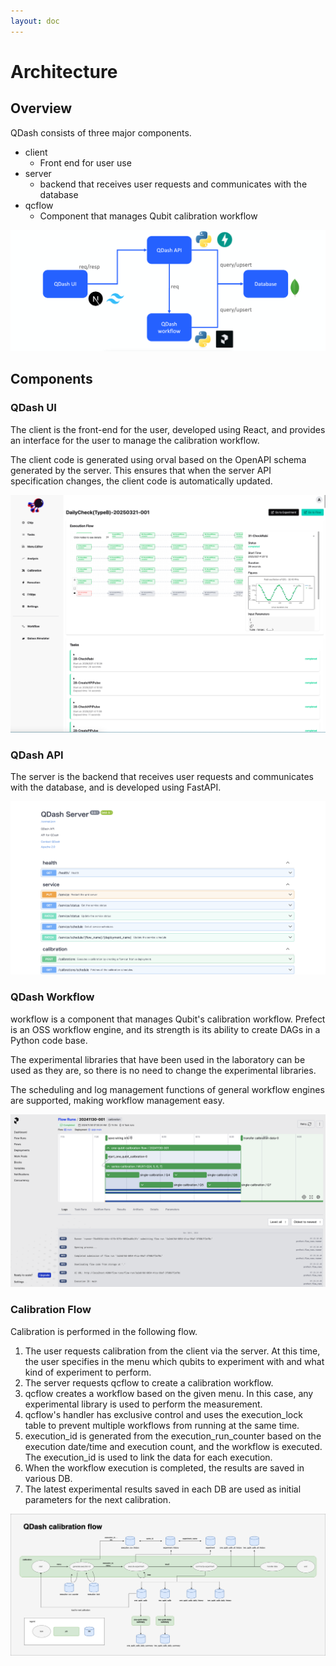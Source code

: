 ```yaml
---
layout: doc
---
```


# Architecture

## Overview

QDash consists of three major components.

- client
  - Front end for user use
- server
  - backend that receives user requests and communicates with the database
- qcflow
  - Component that manages Qubit calibration workflow

<!-- ![qdash-architecture](./qdash-architecture.drawio.png) -->

![qdash-architecture](./qdash-architecture.png)

## Components

### QDash UI

The client is the front-end for the user, developed using React, and provides an interface for the user to manage the calibration workflow.

The client code is generated using orval based on the OpenAPI schema generated by the server. This ensures that when the server API specification changes, the client code is automatically updated.

![qdash-ui](./qdash-ui.png)

### QDash API

The server is the backend that receives user requests and communicates with the database, and is developed using FastAPI.

![server-example](./server-example.png)

### QDash Workflow

workflow is a component that manages Qubit's calibration workflow.
Prefect is an OSS workflow engine, and its strength is its ability to create DAGs in a Python code base.

The experimental libraries that have been used in the laboratory can be used as they are, so there is no need to change the experimental libraries.

The scheduling and log management functions of general workflow engines are supported, making workflow management easy.

![qcflow-example](./qcflow-example.png)

### Calibration Flow

Calibration is performed in the following flow.

1. The user requests calibration from the client via the server. At this time, the user specifies in the menu which qubits to experiment with and what kind of experiment to perform.
2. The server requests qcflow to create a calibration workflow.
3. qcflow creates a workflow based on the given menu. In this case, any experimental library is used to perform the measurement.
4. qcflow's handler has exclusive control and uses the execution_lock table to prevent multiple workflows from running at the same time.
5. execution_id is generated from the execution_run_counter based on the execution date/time and execution count, and the workflow is executed. The execution_id is used to link the data for each execution.
6. When the workflow execution is completed, the results are saved in various DB.
7. The latest experimental results saved in each DB are used as initial parameters for the next calibration.

![qdash-calibration-flow](./qdash-calibration-flow.drawio.png)
